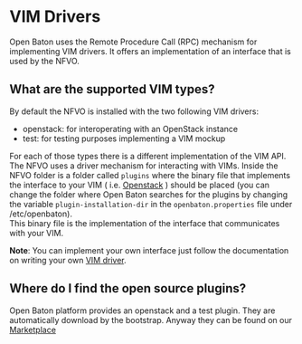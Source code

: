 # VIM Drivers

Open Baton uses the Remote Procedure Call (RPC) mechanism for implementing VIM drivers. It offers an implementation of an interface that is used by the NFVO. 

## What are the supported VIM types?

By default the NFVO is installed with the two following VIM drivers: 

* openstack: for interoperating with an OpenStack instance
* test: for testing purposes implementing a VIM mockup

For each of those types there is a different implementation of the VIM API. The NFVO uses a driver mechanism for interacting with VIMs. Inside the NFVO folder is a folder called `plugins` where the binary file that implements the interface to your VIM ( i.e. [Openstack][openstack-link] ) should be placed (you can change the folder where Open Baton searches for the plugins by changing the variable `plugin-installation-dir` in the `openbaton.properties` file under /etc/openbaton).  
This binary file is the implementation of the interface that communicates with your VIM.

**Note**: You can implement your own interface just follow the documentation on writing your own [VIM driver][vim-driver].

## Where do I find the open source plugins?

Open Baton platform provides an openstack and a test plugin. They are automatically download by the bootstrap. Anyway they can be found on our [Marketplace][marketplace-drivers]

[marketplace-drivers]: http://marketplace.openbaton.org:8082/#/
[openstack-link]:https://www.openstack.org/
[vim-driver]:vim-driver-create.md

